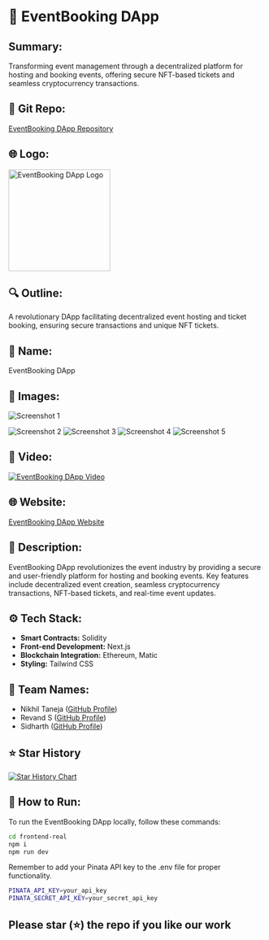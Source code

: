 # 🎉 EventBooking DApp 
## Summary:
Transforming event management through a decentralized platform for hosting and booking events, offering secure NFT-based tickets and seamless cryptocurrency transactions.

## 🚀 Git Repo:
[EventBooking DApp Repository](https://github.com/codesters-r2w3/Project-proposal)

## 🌐 Logo:
<img src="https://amber-capitalist-manatee-837.mypinata.cloud/ipfs/Qme6QLzuvYTLbnn4gUCXENZQqkVxJeEo2bX3kkhuAMKrR3" alt="EventBooking DApp Logo" width="200">

## 🔍 Outline:
A revolutionary DApp facilitating decentralized event hosting and ticket booking, ensuring secure transactions and unique NFT tickets.

## 🌟 Name:
EventBooking DApp

## 📸 Images:
![Screenshot 1](https://amber-capitalist-manatee-837.mypinata.cloud/ipfs/QmUFNsmQdxxt5PjUvJsqb2Kg4R3vSPex54A32VBiDWgCYG/Screenshot%202024-02-04%20221324.png)

![Screenshot 2](https://amber-capitalist-manatee-837.mypinata.cloud/ipfs/QmUFNsmQdxxt5PjUvJsqb2Kg4R3vSPex54A32VBiDWgCYG/Screenshot%202024-02-04%20221423.png)
![Screenshot 3](https://amber-capitalist-manatee-837.mypinata.cloud/ipfs/QmUFNsmQdxxt5PjUvJsqb2Kg4R3vSPex54A32VBiDWgCYG/Screenshot%202024-02-04%20221435.png)
![Screenshot 4](https://amber-capitalist-manatee-837.mypinata.cloud/ipfs/QmUFNsmQdxxt5PjUvJsqb2Kg4R3vSPex54A32VBiDWgCYG/Screenshot%202024-02-04%20221443.png)
![Screenshot 5](https://amber-capitalist-manatee-837.mypinata.cloud/ipfs/QmUFNsmQdxxt5PjUvJsqb2Kg4R3vSPex54A32VBiDWgCYG/Screenshot%202024-02-04%20222159.png)

## 🎥 Video:
[![EventBooking DApp Video](https://github.com/nikhil075/Project-proposal/assets/79699023/889faf51-19e0-476c-98b3-a156f4dd4cb5)](https://www.youtube.com/watch?v=-Uc6YqJ6QEQ)

## 🌐 Website:
[EventBooking DApp Website](https://www.thecodesters.tech) 

## 🚀 Description:
EventBooking DApp revolutionizes the event industry by providing a secure and user-friendly platform for hosting and booking events. Key features include decentralized event creation, seamless cryptocurrency transactions, NFT-based tickets, and real-time event updates.

## ⚙️ Tech Stack:
- **Smart Contracts:** Solidity
- **Front-end Development:** Next.js
- **Blockchain Integration:** Ethereum, Matic
- **Styling:** Tailwind CSS

## 👥 Team Names:
- Nikhil Taneja ([GitHub Profile](https://github.com/nikhiltaneja))
- Revand S ([GitHub Profile](https://github.com/revands))
- Sidharth ([GitHub Profile](https://github.com/sidharthdev))

## ⭐ Star History
[![Star History Chart](https://api.star-history.com/svg?repos=codesters-r2w3/Project-proposal&type=Date)](https://star-history.com/#codesters-r2w3/Project-proposal&Date)

## 🚀 How to Run:
To run the EventBooking DApp locally, follow these commands:

```bash
cd frontend-real
npm i
npm run dev
```
Remember to add your Pinata API key to the .env file for proper functionality.
```bash
PINATA_API_KEY=your_api_key
PINATA_SECRET_API_KEY=your_secret_api_key
```

## Please star (⭐) the repo if you like our work
